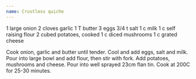 ```yaml
---
name: Crustless quiche
---
```


1 large onion
2 cloves garlic
1 T butter
3 eggs
3/4 t salt
1 c milk
1 c self raising flour
2 cubed potatoes, cooked
1 c diced mushrooms
1 c grated cheese

Cook onion, garlic and butter until tender.  Cool and add eggs, salt and milk.  Pour into large bowl and add flour, then stir with fork.  Add potatoes, mushrooms and cheese.
Pour into well sprayed 23cm flan tin.  Cook at 200C for 25-30 minutes.

